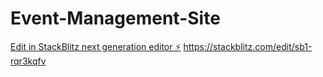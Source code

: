 # Event-Management-Site

[Edit in StackBlitz next generation editor ⚡️](https://stackblitz.com/~/github.com/amber305/Event-Management-Site)
https://stackblitz.com/edit/sb1-rqr3kqfv
